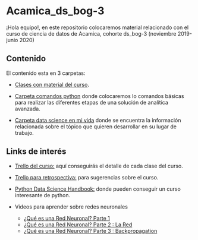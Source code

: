 # Acamica_ds_bog-3

¡Hola equipo!, en este repositorio colocaremos material relacionado con el curso de ciencia de datos de Acamica, cohorte ds_bog-3 (noviembre 2019-junio 2020)

## Contenido

El contenido esta en 3 carpetas:

* [Clases con material del curso](https://github.com/jcombari/Acamica_ds_bog-3/tree/master/Clases).

* [Carpeta comandos python](https://github.com/jcombari/Acamica_ds_bog-3/tree/master/base_comandos_python) donde colocaremos lo comandos básicas para realizar las diferentes etapas de una solución de analítica avanzada.

* [Carpeta data science en mi  vida](https://github.com/jcombari/Acamica_ds_bog-3/tree/master/DataScience_en_mi_vida) donde se encuentra la información relacionada sobre el tópico que quieren desarrollar en su lugar de trabajo.

## Links de interés

* [Trello del curso:](https://trello.com/b/fIrzTQYy/ds-bog-3) aquí conseguirás el detalle de cada clase del curso.

* [Trello para retrospectiva:](https://trello.com/b/2XRDFcsM/clase-35-retrods3-bogota) para sugerencias sobre el curso.

* [Python Data Science Handbook:](https://github.com/jakevdp/PythonDataScienceHandbook) donde pueden conseguir un curso interesante de python.

* Videos para aprender sobre redes neuronales 

  * [¿Qué es una Red Neuronal? Parte 1](https://www.youtube.com/watch?v=MRIv2IwFTPg)
  * [¿Qué es una Red Neuronal? Parte 2 : La Red](https://www.youtube.com/watch?v=uwbHOpp9xkc)
  * [¿Qué es una Red Neuronal? Parte 3 : Backpropagation](https://www.youtube.com/watch?v=eNIqz_noix8)
   